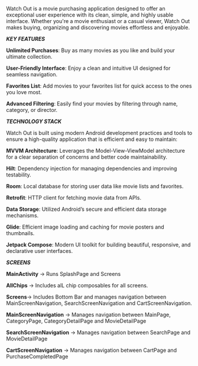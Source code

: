 Watch Out is a movie purchasing application designed to offer an exceptional user experience with its clean, simple, 
and highly usable interface. Whether you're a movie enthusiast or a casual viewer, Watch Out makes buying, organizing
and discovering movies effortless and enjoyable.

_**KEY FEATURES**_

**Unlimited Purchases**: Buy as many movies as you like and build your ultimate collection.

**User-Friendly Interface**: Enjoy a clean and intuitive UI designed for seamless navigation.

**Favorites List**: Add movies to your favorites list for quick access to the ones you love most.

**Advanced Filtering**: Easily find your movies by filtering through name, category, or director.


_**TECHNOLOGY STACK**_

Watch Out is built using modern Android development practices and tools to ensure a high-quality application that is efficient and easy to maintain:

**MVVM Architecture**: Leverages the Model-View-ViewModel architecture for a clear separation of concerns and better code maintainability.

**Hilt**: Dependency injection for managing dependencies and improving testability.

**Room**: Local database for storing user data like movie lists and favorites.

**Retrofit**: HTTP client for fetching movie data from APIs.

**Data Storage**: Utilized Android’s secure and efficient data storage mechanisms.

**Glide**: Efficient image loading and caching for movie posters and thumbnails.

**Jetpack Compose**: Modern UI toolkit for building beautiful, responsive, and declarative user interfaces.


_**SCREENS**_

**MainActivity** -> Runs SplashPage and Screens

**AllChips** -> Includes alL chip composables for all screens.


**Screens**-> Includes Bottom Bar and manages navigation between MainScreenNavigation, SearchScreenNavigation and CartScreenNavigation.

**MainScreenNavigation** -> Manages navigation between MainPage, CategoryPage, CategoryDetailPage and MovieDetailPage

**SearchScreenNavigation** -> Manages navigation between SearchPage and MovieDetailPage

**CartScreenNavigation** -> Manages navigation between CartPage and PurchaseCompletedPage
